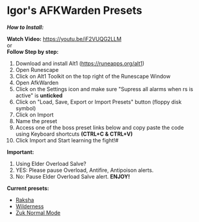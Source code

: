 # Igor's AFKWarden Presets

_**How to Install:**_  

**Watch Video:** https://youtu.be/iF2VUQG2LLM  
or  
**Follow Step by step:**  
1. Download and install Alt1 (https://runeapps.org/alt1)
2. Open Runescape
3. Click on Alt1 Toolkit on the top right of the Runescape Window
4. Open AfkWarden
5. Click on the Settings icon and make sure "Supress all alarms when rs is active" is **unticked**
6. Click on "Load, Save, Export or Import Presets" button (floppy disk symbol)
7. Click on Import
8. Name the preset
9. Access one of the boss preset links below and copy paste the code using Keyboard shortcuts **(CTRL+C & CTRL+V)**
10. Click Import and Start learning the fight!#

**Important:**
1. Using Elder Overload Salve?
 1. YES: Please pause Overload, Antifire, Antipoison alerts.
 2. No: Pause Elder Overload Salve alert.
**ENJOY!**

**Current presets:**

- [Raksha](https://raw.githubusercontent.com/igorscc/afkwarden-presets/master/raksha.json)
- [Wilderness](https://raw.githubusercontent.com/igorscc/afkwarden-presets/master/wilderness.json)
- [Zuk Normal Mode](https://raw.githubusercontent.com/igorscc/afkwarden-presets/master/zuk-nm-rsguy.json)
